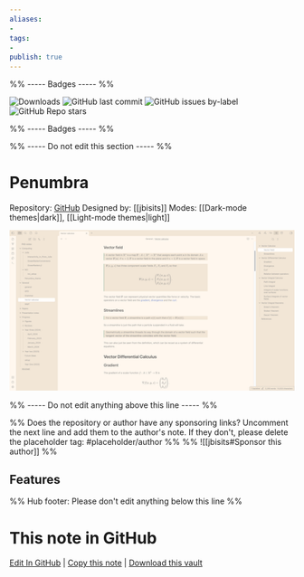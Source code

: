 ```yaml
---
aliases:
- 
tags: 
- 
publish: true
---
```


%% ----- Badges ----- %%

![Downloads](https://img.shields.io/badge/downloads-2161-573E7A?style=for-the-badge&logo=)
![GitHub last commit](https://img.shields.io/github/last-commit/jbisits/penumbra-obsidian-theme?color=573E7A&label=last%20update&logo=github&style=for-the-badge)
![GitHub issues by-label](https://img.shields.io/github/issues/jbisits/penumbra-obsidian-theme/help%20wanted?color=573E7A&logo=github&style=for-the-badge) 
![GitHub Repo stars](https://img.shields.io/github/stars/jbisits/penumbra-obsidian-theme?color=573E7A&logo=github&style=for-the-badge)

%% ----- Badges ----- %%

%% ----- Do not edit this section ----- %%

# Penumbra

Repository: [GitHub](https://github.com/jbisits/penumbra-obsidian-theme)
Designed by: [[jbisits]]
Modes: [[Dark-mode themes|dark]], [[Light-mode themes|light]]



![screenshot](https://github.com/jbisits/penumbra-obsidian-theme/raw/HEAD/screenshot_light.png)

%% ----- Do not edit anything above this line ----- %% 

%% Does the repository or author have any sponsoring links? Uncomment the next line and add them to the author's note. If they don't, please delete the placeholder tag: #placeholder/author %%
%% ![[jbisits#Sponsor this author]] %%


## Features



%% Hub footer: Please don't edit anything below this line %%

# This note in GitHub

<span class="git-footer">[Edit In GitHub](https://github.dev/obsidian-community/obsidian-hub/blob/main/02%20-%20Community%20Expansions/02.05%20All%20Community%20Expansions/Themes/Penumbra.md "git-hub-edit-note") | [Copy this note](https://raw.githubusercontent.com/obsidian-community/obsidian-hub/main/02%20-%20Community%20Expansions/02.05%20All%20Community%20Expansions/Themes/Penumbra.md "git-hub-copy-note") | [Download this vault](https://github.com/obsidian-community/obsidian-hub/archive/refs/heads/main.zip "git-hub-download-vault") </span>
